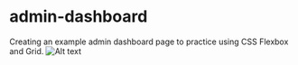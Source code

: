 # admin-dashboard
Creating an example admin dashboard page to practice using CSS Flexbox and Grid.
![Alt text](https://github.com/Taaaaab/personal-portfolio/tree/main/photos/dashboard?raw=true "Dashboard screenshot")
